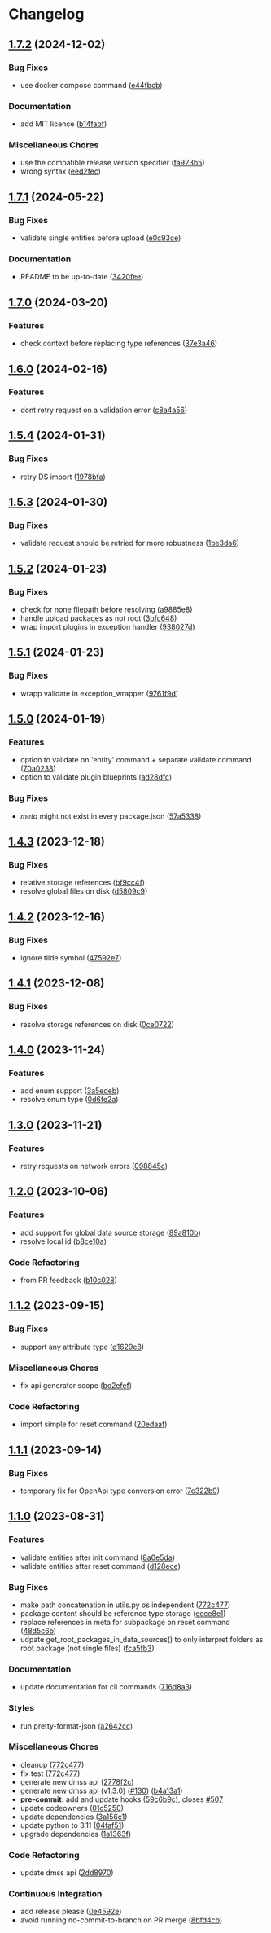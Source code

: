 # Changelog

## [1.7.2](https://github.com/equinor/dm-cli/compare/v1.7.1...v1.7.2) (2024-12-02)


### Bug Fixes

* use docker compose command ([e44fbcb](https://github.com/equinor/dm-cli/commit/e44fbcbcb28a78d3579dbe2b5182868802de9d7e))


### Documentation

* add MIT licence ([b14fabf](https://github.com/equinor/dm-cli/commit/b14fabf6f35369ba0e328869a1a99741f2757c7c))


### Miscellaneous Chores

* use the compatible release version specifier ([fa923b5](https://github.com/equinor/dm-cli/commit/fa923b53f89b2076408f27a9254c1a88b3198865))
* wrong syntax ([eed2fec](https://github.com/equinor/dm-cli/commit/eed2fec6c1040ad002136d8982a17f76f3c0c77b))

## [1.7.1](https://github.com/equinor/dm-cli/compare/v1.7.0...v1.7.1) (2024-05-22)


### Bug Fixes

* validate single entities before upload ([e0c93ce](https://github.com/equinor/dm-cli/commit/e0c93ce5190d4e8edc3db33c9617757db136dd64))


### Documentation

* README to be up-to-date ([3420fee](https://github.com/equinor/dm-cli/commit/3420fee693ba595e335e650d752f7c7542b92f85))

## [1.7.0](https://github.com/equinor/dm-cli/compare/v1.6.0...v1.7.0) (2024-03-20)


### Features

* check context before replacing type references ([37e3a46](https://github.com/equinor/dm-cli/commit/37e3a46345b0f6b14ae6b5f2e1229578683b6ea8))

## [1.6.0](https://github.com/equinor/dm-cli/compare/v1.5.4...v1.6.0) (2024-02-16)


### Features

* dont retry request on a validation error ([c8a4a56](https://github.com/equinor/dm-cli/commit/c8a4a56654f80b1b9e714b490150dacbceec9aae))

## [1.5.4](https://github.com/equinor/dm-cli/compare/v1.5.3...v1.5.4) (2024-01-31)


### Bug Fixes

* retry DS import ([1978bfa](https://github.com/equinor/dm-cli/commit/1978bfa1b5c484b62bafe7ade254df7af55958d3))

## [1.5.3](https://github.com/equinor/dm-cli/compare/v1.5.2...v1.5.3) (2024-01-30)


### Bug Fixes

* validate request should be retried for more robustness ([1be3da6](https://github.com/equinor/dm-cli/commit/1be3da6da6cd828f0f65f36633f6546e1ae9dd61))

## [1.5.2](https://github.com/equinor/dm-cli/compare/v1.5.1...v1.5.2) (2024-01-23)


### Bug Fixes

* check for none filepath before resolving ([a9885e8](https://github.com/equinor/dm-cli/commit/a9885e88c1491a440b3e30d44f4da5f87b7bd011))
* handle upload packages as not root ([3bfc648](https://github.com/equinor/dm-cli/commit/3bfc6480246877c580f673945c996cdb09699e1a))
* wrap import plugins in exception handler ([938027d](https://github.com/equinor/dm-cli/commit/938027d616ca29d67d711ae0e7e15e85a6219043))

## [1.5.1](https://github.com/equinor/dm-cli/compare/v1.5.0...v1.5.1) (2024-01-23)


### Bug Fixes

* wrapp validate in exception_wrapper ([9761f9d](https://github.com/equinor/dm-cli/commit/9761f9d29f0c30091c6d75ed7d15ea23e771a921))

## [1.5.0](https://github.com/equinor/dm-cli/compare/v1.4.3...v1.5.0) (2024-01-19)


### Features

* option to validate on 'entity' command + separate validate command ([70a0238](https://github.com/equinor/dm-cli/commit/70a0238a3e49d42114cc30af72257b29dbadae13))
* option to validate plugin blueprints ([ad28dfc](https://github.com/equinor/dm-cli/commit/ad28dfc85005213e2a64f5fc4e56e043a0b8604e))


### Bug Fixes

* _meta_ might not exist in every package.json ([57a5338](https://github.com/equinor/dm-cli/commit/57a5338574a1971fa6dd81a9eff468e6ab5f5226))

## [1.4.3](https://github.com/equinor/dm-cli/compare/v1.4.2...v1.4.3) (2023-12-18)


### Bug Fixes

* relative storage references ([bf9cc4f](https://github.com/equinor/dm-cli/commit/bf9cc4f2af83784110d60bb7adf111c828bc2d31))
* resolve global files on disk ([d5809c9](https://github.com/equinor/dm-cli/commit/d5809c9383f1e2dd3571cd1873a7c6ccb74e1e63))

## [1.4.2](https://github.com/equinor/dm-cli/compare/v1.4.1...v1.4.2) (2023-12-16)


### Bug Fixes

* ignore tilde symbol ([47592e7](https://github.com/equinor/dm-cli/commit/47592e79475fa0a06d14a33aaef0a951cba0e427))

## [1.4.1](https://github.com/equinor/dm-cli/compare/v1.4.0...v1.4.1) (2023-12-08)


### Bug Fixes

* resolve storage references on disk ([0ce0722](https://github.com/equinor/dm-cli/commit/0ce0722a6dcbf9906f6db2103acc1f05ea60e69c))

## [1.4.0](https://github.com/equinor/dm-cli/compare/v1.3.0...v1.4.0) (2023-11-24)


### Features

* add enum support ([3a5edeb](https://github.com/equinor/dm-cli/commit/3a5edeb650a84b1fa6837d69e7b726c0ca9e87c6))
* resolve enum type ([0d6fe2a](https://github.com/equinor/dm-cli/commit/0d6fe2a040c8ccee6410f3253b0a4fb74e1c9c46))

## [1.3.0](https://github.com/equinor/dm-cli/compare/v1.2.0...v1.3.0) (2023-11-21)


### Features

* retry requests on network errors ([098845c](https://github.com/equinor/dm-cli/commit/098845c6da5ca107d44d8d20b37b6e6a2d60ec96))

## [1.2.0](https://github.com/equinor/dm-cli/compare/v1.1.2...v1.2.0) (2023-10-06)


### Features

* add support for global data source storage ([89a810b](https://github.com/equinor/dm-cli/commit/89a810bf8effcacc49c11a520b5c7cada4182f2b))
* resolve local id ([b8ce10a](https://github.com/equinor/dm-cli/commit/b8ce10a3d3da752c29f03519b12c1a9218966f3d))


### Code Refactoring

* from PR feedback ([b10c028](https://github.com/equinor/dm-cli/commit/b10c02843f21fbf014d67aab00ad74d7b62666ae))

## [1.1.2](https://github.com/equinor/dm-cli/compare/v1.1.1...v1.1.2) (2023-09-15)


### Bug Fixes

* support any attribute type ([d1629e8](https://github.com/equinor/dm-cli/commit/d1629e8d08d3a7de8bd9cd92659067510cda4b60))


### Miscellaneous Chores

* fix api generator scope ([be2efef](https://github.com/equinor/dm-cli/commit/be2efefff7066575bf162e8b07a6f8816822f415))


### Code Refactoring

* import simple for reset command ([20edaaf](https://github.com/equinor/dm-cli/commit/20edaaf76424ff6070c5ba4562f9ddd9daa24162))

## [1.1.1](https://github.com/equinor/dm-cli/compare/v1.1.0...v1.1.1) (2023-09-14)


### Bug Fixes

* temporary fix for OpenApi type conversion error ([7e322b9](https://github.com/equinor/dm-cli/commit/7e322b98e4cd08a7670b534f147db216f7a69d37))

## [1.1.0](https://github.com/equinor/dm-cli/compare/v1.0.14...v1.1.0) (2023-08-31)


### Features

* validate entities after init command ([8a0e5da](https://github.com/equinor/dm-cli/commit/8a0e5dad39fce7ec5f245d07e1507ea2976faf95))
* validate entities after reset command ([d128ece](https://github.com/equinor/dm-cli/commit/d128ece3b23ba0a85afc21d06001930b02e349fa))


### Bug Fixes

* make path concatenation in utils.py os independent ([772c477](https://github.com/equinor/dm-cli/commit/772c477213ab54dbb8b848d59a73b6ca34bb99bb))
* package content should be reference type storage ([ecce8e1](https://github.com/equinor/dm-cli/commit/ecce8e10699f488cbd0bcea2f58ac50d53d19ac4))
* replace references in meta for subpackage on reset command ([48d5c6b](https://github.com/equinor/dm-cli/commit/48d5c6bc896309e2dc5ea37cc515a4baa9ae9621))
* udpate get_root_packages_in_data_sources() to only interpret folders as root package (not single files) ([fca5fb3](https://github.com/equinor/dm-cli/commit/fca5fb353657248e2afb95515ba8a1df8aa25ef2))


### Documentation

* update documentation for cli commands ([716d8a3](https://github.com/equinor/dm-cli/commit/716d8a382827dee3b243af6eacb7c1b25158a67d))


### Styles

* run pretty-format-json ([a2642cc](https://github.com/equinor/dm-cli/commit/a2642ccbfec8b461bf75110f8ddf5f024b62a3e3))


### Miscellaneous Chores

* cleanup ([772c477](https://github.com/equinor/dm-cli/commit/772c477213ab54dbb8b848d59a73b6ca34bb99bb))
* fix test ([772c477](https://github.com/equinor/dm-cli/commit/772c477213ab54dbb8b848d59a73b6ca34bb99bb))
* generate new dmss api ([2778f2c](https://github.com/equinor/dm-cli/commit/2778f2c162083372e7a0ceb85593ea081c5b3d43))
* generate new dmss api (v1.3.0) ([#130](https://github.com/equinor/dm-cli/issues/130)) ([b4a13a1](https://github.com/equinor/dm-cli/commit/b4a13a1a628fdde3a0c80137e33594ec3609220b))
* **pre-commit:** add and update hooks ([59c6b9c](https://github.com/equinor/dm-cli/commit/59c6b9c3280bd818472b33fcb7a643fea0fad773)), closes [#507](https://github.com/equinor/dm-cli/issues/507)
* update codeowners ([01c5250](https://github.com/equinor/dm-cli/commit/01c52507fab75927bead51601ba47b52934c3084))
* update dependencies ([3a156c1](https://github.com/equinor/dm-cli/commit/3a156c14241fd301651f20a91f5124ae5ea76a28))
* update python to 3.11 ([04faf51](https://github.com/equinor/dm-cli/commit/04faf51c211c6c646bd6e7d7157c6550029363fc))
* upgrade dependencies ([1a1363f](https://github.com/equinor/dm-cli/commit/1a1363f74a30820223edc552252aa3c5e3839175))


### Code Refactoring

* update dmss api ([2dd8970](https://github.com/equinor/dm-cli/commit/2dd89707c7af816f59d3219c10a5fa40a694d4cd))


### Continuous Integration

* add release please ([0e4592e](https://github.com/equinor/dm-cli/commit/0e4592e4e267b1e67e10786150b041a6cfb9e9d9))
* avoid running no-commit-to-branch on PR merge ([8bfd4cb](https://github.com/equinor/dm-cli/commit/8bfd4cb135d939dcbdc2ecd3fd651a54bbb00792))
